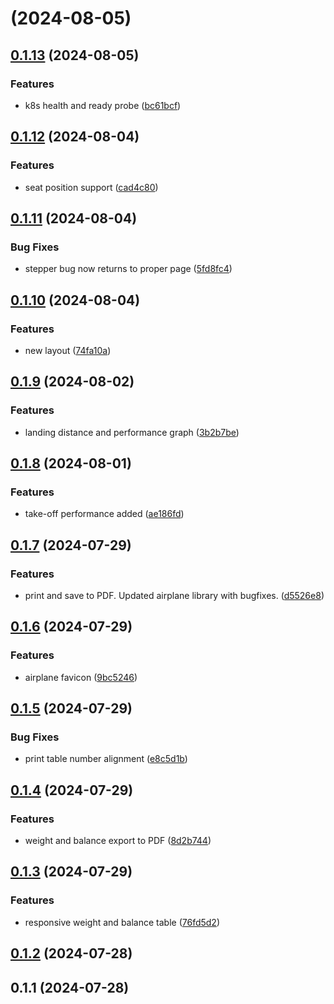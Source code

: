 # [](https://github.com/michaelvlaar/acm-weight-and-balance-rs/compare/v0.1.13...v) (2024-08-05)



## [0.1.13](https://github.com/michaelvlaar/acm-weight-and-balance-rs/compare/v0.1.12...v0.1.13) (2024-08-05)


### Features

* k8s health and ready probe ([bc61bcf](https://github.com/michaelvlaar/acm-weight-and-balance-rs/commit/bc61bcf8de9d00fdadb85d3cb659ed132de06b8e))



## [0.1.12](https://github.com/michaelvlaar/acm-weight-and-balance-rs/compare/v0.1.11...v0.1.12) (2024-08-04)


### Features

* seat position support ([cad4c80](https://github.com/michaelvlaar/acm-weight-and-balance-rs/commit/cad4c8035ca76c62c247058a7f279de4513a0f4f))



## [0.1.11](https://github.com/michaelvlaar/acm-weight-and-balance-rs/compare/v0.1.10...v0.1.11) (2024-08-04)


### Bug Fixes

* stepper bug now returns to proper page ([5fd8fc4](https://github.com/michaelvlaar/acm-weight-and-balance-rs/commit/5fd8fc4a5c53674779f51e1ae863d3e85316174b))



## [0.1.10](https://github.com/michaelvlaar/acm-weight-and-balance-rs/compare/v0.1.9...v0.1.10) (2024-08-04)


### Features

* new layout ([74fa10a](https://github.com/michaelvlaar/acm-weight-and-balance-rs/commit/74fa10aadc3c6e632ff74dfaaa3c3ac3d98953c8))



## [0.1.9](https://github.com/michaelvlaar/acm-weight-and-balance-rs/compare/v0.1.8...v0.1.9) (2024-08-02)


### Features

* landing distance and performance graph ([3b2b7be](https://github.com/michaelvlaar/acm-weight-and-balance-rs/commit/3b2b7be8aaf1665b168635851e8b88d6da7d5deb))



## [0.1.8](https://github.com/michaelvlaar/acm-weight-and-balance-rs/compare/v0.1.7...v0.1.8) (2024-08-01)


### Features

* take-off performance added ([ae186fd](https://github.com/michaelvlaar/acm-weight-and-balance-rs/commit/ae186fdfb2e63d30a27411e29416a342f5c839cd))



## [0.1.7](https://github.com/michaelvlaar/acm-weight-and-balance-rs/compare/v0.1.6...v0.1.7) (2024-07-29)


### Features

* print and save to PDF. Updated airplane library with bugfixes. ([d5526e8](https://github.com/michaelvlaar/acm-weight-and-balance-rs/commit/d5526e814a1e0e40fbb031013a0d8492b6113292))



## [0.1.6](https://github.com/michaelvlaar/acm-weight-and-balance-rs/compare/v0.1.5...v0.1.6) (2024-07-29)


### Features

* airplane favicon ([9bc5246](https://github.com/michaelvlaar/acm-weight-and-balance-rs/commit/9bc52463e0f8d1be3f9fed141ceb6dcaf0a2d1be))



## [0.1.5](https://github.com/michaelvlaar/acm-weight-and-balance-rs/compare/v0.1.4...v0.1.5) (2024-07-29)


### Bug Fixes

* print table number alignment ([e8c5d1b](https://github.com/michaelvlaar/acm-weight-and-balance-rs/commit/e8c5d1b6eb5bb6e3fa36d572e9b4a726a9c6268d))



## [0.1.4](https://github.com/michaelvlaar/acm-weight-and-balance-rs/compare/v0.1.3...v0.1.4) (2024-07-29)


### Features

* weight and balance export to PDF ([8d2b744](https://github.com/michaelvlaar/acm-weight-and-balance-rs/commit/8d2b74464d5e9b996dddf2316c6d61d03cf800dd))



## [0.1.3](https://github.com/michaelvlaar/acm-weight-and-balance-rs/compare/v0.1.2...v0.1.3) (2024-07-29)


### Features

* responsive weight and balance table ([76fd5d2](https://github.com/michaelvlaar/acm-weight-and-balance-rs/commit/76fd5d297732f9df5d7fc7b87f56904a2874b3a5))



## [0.1.2](https://github.com/michaelvlaar/acm-weight-and-balance-rs/compare/v0.1.1...v0.1.2) (2024-07-28)



## 0.1.1 (2024-07-28)



